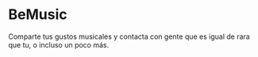 # BeMusic
Comparte tus gustos musicales y contacta con gente que es igual de rara que tu, o incluso un poco más.
